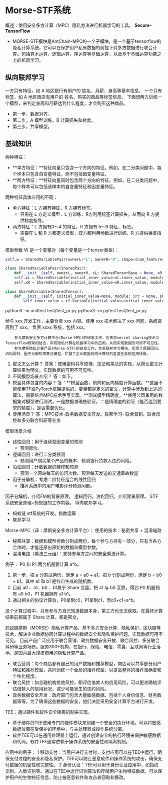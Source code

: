 # Morse-STF系统
概述：使用安全多方计算（MPC）隐私方法进行机器学习的工具。
**Secure-TensorFlow**
- MORSE-STF模块是AntChain-MPC的一个子模块，是一个基于tensorflow的隐私计算系统，它可以在保护用户私有数据的前提下对多方数据进行联合计算。包括算术运算，逻辑运算，序运算等基础运算，以及基于基础运算功能之上的机器学习。

## 纵向联邦学习
一方只有特征，如 A 地区银行有用户的 姓名、月薪、身高等基本信息。
一个只有标签，如 A 地区商店有用户的 姓名、购买的商品等标签信息。
下面想两方训练一个模型，来判定身高和月薪达到什么程度，才会购买这种商品。
- 第一步，数据对齐。
- 第二步，A 模型训练，B 计算损失和梯度。
- 第三步，共享模型。

## 基础知识
两种特征：
- **单方特征：**特征向量只包含一个方向的特征。例如，在二分类问题中，每个样本只包含自变量特征，而不包括因变量特征。
- **两方特征：**特征向量同时包含两个方向的特征。例如，在二分类问题中，每个样本可以包括该样本的自变量特征和因变量特征。

两种特征具体应用的不同：
- 单方特征：L 方拥有特征，R 方拥有标签。
  - 只需在 L 方定义模型，L 方训练，R方利用标签计算损失，从而向 R 方提供梯度指导。
- 两方特征：L 方拥有0～4 的特征，R 方拥有 5～9 特征、标签。
  - 需要在 L 和 R 方都定义模型，双方都利用参数进行训练，R 方提供梯度指导。


模型参数 W 是一个变量对（每个变量是一个tensor类型）：
```python
self.w = SharedVariablePair(ownerL="L", ownerR="R", shape=[num_features, 1])

class SharedVariablePair(SharedPair):
    def __init__(self, ownerL, ownerR, xL: SharedTensorBase = None, xR: SharedTensorBase = None):
    self.xL = SharedVariable(initial_inner_value=xL.inner_value, module=xL.module)
    self.xR = SharedVariable(initial_inner_value=xR.inner_value, module=xR.module)

class SharedVariable(SharedTensor):
    def __init__(self, initial_inner_value=None, module: int = None, shape=None):
		self.inner_value = tf.Variable(initial_value=initial_inner_value % module)

```


python3 -m unittest test/test_pr.py 
python3 -m pytest test/test_pr.py 


参与 xxx 开发工作，主要负责 xxx 内容。使用 xxx 技术解决了 xxx 问题，系统提高到了 xxx。
负责 xxxx 系统，包括 xxx。

```text
	参与摩斯安全多方计算平台(Morse-MPC)的研发工作，负责将secret sharing技术与TensorFlow框架相结合，实现隐私计算在机器学习中的应用，从而实现数据的可用不可见性。
	参与摩斯隐私计算产品(Morse-STF)的研发工作，负责联邦学习模块，实现了逻辑回归、泊松回归、因子分解机等算法模型，扩展了企业数据协同计算时的各类任务和应用场景。
```

1. 密文怎么计算？
   答案：使用密码共享原理，加法和乘法的实现。从而让密文计算结果为明文。实现数据的可用不可见性。
2. 不同模型场景介绍？
   答：如下。
3. 模型具体包含的内容？
   答：**模型函数，前向和反向梯度计算函数。**这里不能使用TF或PyTorch框架提供的，变量都是定义的密文，计算中涉及到上述的算法，需要结合MPC技术手写实现。**测试模型精确度，**使用公司备用的数据集对模型进行测试，一是数据准确些验证，二是精确度的验证（能否达到要求的精度），是否需要优化。
4. 使用场景？
   答：MPC技术-政务数据安全开发。联邦学习- 联合营销、联合风控和多分联合科研等业务

模型场景介绍
- 线性回归：用于连续型因变量的预测
  - 预测房价。
- 逻辑回归：进行二分类预测
  - 预测用户购买某个产品的概率、预测银行贷款人违约风险。
- 泊松回归：计数数据的建模和预测
  - 预测一个网站每天的访问次数、预测每天发送的交通事故数量
- 因子分解机：考虑二阶特征组合的线性回归
  - 推荐系统中的用户电影评分预测问题。



因子分解机，介绍FM的背景原理。
逻辑回归，泊松回归。介绍背景原理。
STF 系统安全原理+蚂蚁链的工作内容。
纵向联邦学习。
- 蚂蚁链 stf系统的开发。指数运算
- 联邦学习



Morse-MPC（译：摩斯安全多方计算平台）：
使用的技术：秘密共享 + 混淆电路
- 秘密共享：数据和模型参数分割成两份，每个参与方持有一部分，只有当各方合作时，才能还原出原始的数据和模型参数。
- 混淆电路（乘法三元组）：支持参与方之间的安全乘法计算。

例子：
P0 和 P1 两台机器要计算 a*b。
1. 第一步，把 a 分割成两份，满足 a = a0 + a1。把 b 分割成两份，满足 b = b0 + b1。其中 a1 和 b1 是各自生成的随机数。
2. 目前  a0 、a1、b0 、b1属于 Share 变量。把 a1 与 b0 互换，得到 P0 机器拥有 a0 b0，P1 机器拥有 a1 b1。
3. 通过相关的协议计算后，P0拿到c0，P1拿到c1，而c0+c1=a*b。

这个计算过程中，只有参与方自己知道数据本身，第三方也无法获取。在最终计算结果前都属于 Share 计算，都是密文。

蚂蚁链摩斯（MORSE）隐私计算产品，基于多方安全计算、隐私保护、区块链等技术，解决企业数据协同计算过程中的数据安全和隐私保护问题，实现数据可用不可见。
目前产品广泛应用于联合营销、政务数据安全开放、联合风控、多分联合科研等业务场景。服务300+机构，在银行、保险、电信、零食、互联网等行业落地，是国内最大规模商用的隐私计算产品。

- 联合营销：每个商店都有自己的用户数据和推荐模型，商店可以共享部分用户特征和推荐模型，共同训练一个全局的推荐模型，以提高整体的推荐准确度和个性化程度。
- 联合风控：如金融机构贷款风控，即评估借款人的信用风险，可以更准确地评估借款人的信用状况，减少可能发生的违约风险。
- 政务数据安全开发：政府部门包含大量敏感数据，包括个人身份信息、财务数据等等。为了确保这些数据的安全，他们决定采用安全计算平台进行开发。

TEE：通过硬件和软件安全隔离机制来实现。
- 基于硬件的TEE使用专门的硬件模块来创建一个安全的执行环境。可以将敏感数据放置在受保护的环境中，与主处理器或操作系统分离。
- 软件TEE可以在通用处理器上运行，通过创建安全的执行环境来保护敏感数据和代码。软件TEE通常依赖于操作系统的安全性和隔离机制。

应用中的例子：
1 移动支付：当用户进行支付时，支付应用可以在TEE中运行，确保支付过程的安全和隐私保护。TEE可以防止恶意软件和操作系统的攻击，确保支付数据的机密性和完整性。
2 身份认证：TEE可以用于身份认证应用中，如指纹识别、人脸识别等。通过在TEE中运行识别算法和存储用户生物特征数据，可以保护用户的生物特征信息，防止被恶意软件和攻击者窃取和篡改。


